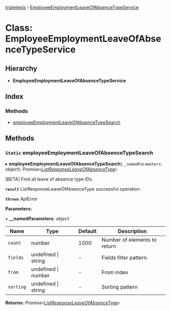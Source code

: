 [tripletexjs](../README.md) › [EmployeeEmploymentLeaveOfAbsenceTypeService](employeeemploymentleaveofabsencetypeservice.md)

# Class: EmployeeEmploymentLeaveOfAbsenceTypeService

## Hierarchy

* **EmployeeEmploymentLeaveOfAbsenceTypeService**

## Index

### Methods

* [employeeEmploymentLeaveOfAbsenceTypeSearch](employeeemploymentleaveofabsencetypeservice.md#static-employeeemploymentleaveofabsencetypesearch)

## Methods

### `Static` employeeEmploymentLeaveOfAbsenceTypeSearch

▸ **employeeEmploymentLeaveOfAbsenceTypeSearch**(`__namedParameters`: object): *Promise‹[ListResponseLeaveOfAbsenceType](../interfaces/listresponseleaveofabsencetype.md)›*

[BETA] Find all leave of absence type IDs.

**`result`** ListResponseLeaveOfAbsenceType successful operation

**`throws`** ApiError

**Parameters:**

▪ **__namedParameters**: *object*

Name | Type | Default | Description |
------ | ------ | ------ | ------ |
`count` | number | 1000 | Number of elements to return |
`fields` | undefined &#124; string | - | Fields filter pattern |
`from` | undefined &#124; number | - | From index |
`sorting` | undefined &#124; string | - | Sorting pattern |

**Returns:** *Promise‹[ListResponseLeaveOfAbsenceType](../interfaces/listresponseleaveofabsencetype.md)›*
